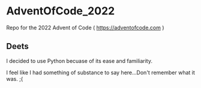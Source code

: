 # AdventOfCode_2022
Repo for the 2022 Advent of Code ( https://adventofcode.com )

## Deets
I decided to use Python becuase of its ease and familiarity.

I feel like I had something of substance to say here...Don't remember what it was. ;(

